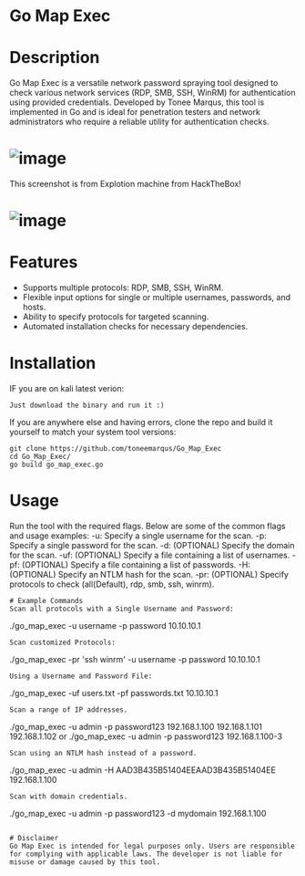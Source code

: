 # Go Map Exec
# Description
Go Map Exec is a versatile network password spraying tool designed to check various network services (RDP, SMB, SSH, WinRM) for authentication using provided credentials. Developed by Tonee Marqus, this tool is implemented in Go and is ideal for penetration testers and network administrators who require a reliable utility for authentication checks.
# ![image](https://github.com/toneemarqus/Go_Map_Exec/assets/85018947/a8c8fecc-5337-44bf-bdcc-35767678cdb2)
This screenshot is from Explotion machine from HackTheBox!
# ![image](https://github.com/toneemarqus/Go_Map_Exec/assets/85018947/b39a38fc-234c-4b30-9ff5-0c185c68041d)
# Features
- Supports multiple protocols: RDP, SMB, SSH, WinRM.
- Flexible input options for single or multiple usernames, passwords, and hosts.
- Ability to specify protocols for targeted scanning.
- Automated installation checks for necessary dependencies.
# Installation
IF you are on kali latest verion:
```
Just download the binary and run it :)
```
If you are anywhere else and having errors, clone the repo and build it yourself to match your system tool versions:
```
git clone https://github.com/toneemarqus/Go_Map_Exec
cd Go_Map_Exec/
go build go_map_exec.go
```
# Usage

Run the tool with the required flags. Below are some of the common flags and usage examples:
-u: Specify a single username for the scan.
-p: Specify a single password for the scan.
-d: (OPTIONAL) Specify the domain for the scan.
-uf: (OPTIONAL) Specify a file containing a list of usernames.
-pf: (OPTIONAL) Specify a file containing a list of passwords.
-H: (OPTIONAL) Specify an NTLM hash for the scan.
-pr: (OPTIONAL) Specify protocols to check (all(Default), rdp, smb, ssh, winrm).
```
# Example Commands
Scan all protocols with a Single Username and Password:
```
./go_map_exec -u username -p password 10.10.10.1
```
Scan customized Protocols:
```
./go_map_exec -pr 'ssh winrm' -u username -p password 10.10.10.1
```
Using a Username and Password File:
```
./go_map_exec -uf users.txt -pf passwords.txt 10.10.10.1
```
Scan a range of IP addresses.
```
./go_map_exec -u admin -p password123 192.168.1.100 192.168.1.101 192.168.1.102
or
./go_map_exec -u admin -p password123 192.168.1.100-3
```
Scan using an NTLM hash instead of a password.
```
./go_map_exec -u admin -H AAD3B435B51404EEAAD3B435B51404EE 192.168.1.100
```
Scan with domain credentials.
```
./go_map_exec -u admin -p password123 -d mydomain 192.168.1.100
```

# Disclaimer
Go Map Exec is intended for legal purposes only. Users are responsible for complying with applicable laws. The developer is not liable for misuse or damage caused by this tool.
